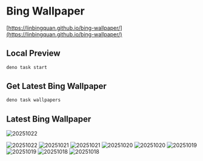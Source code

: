 # Bing Wallpaper

[https://linbingquan.github.io/bing-wallpaper/](https://linbingquan.github.io/bing-wallpaper/)

## Local Preview

```bash
deno task start
```

## Get Latest Bing Wallpaper

```bash
deno task wallpapers
```

## Latest Bing Wallpaper

![20251022](https://cn.bing.com/th?id=OHR.BulgariaRocks_ZH-CN0234903972_UHD.jpg&rf=LaDigue_UHD.jpg&w=900&c=1)

![20251022](https://www.bing.com/th?id=OHR.DiyaDiwali_EN-US3108369974_UHD.jpg&rf=LaDigue_UHD.jpg&w=272&c=1)
![20251021](https://cn.bing.com/th?id=OHR.ToucanForest_ZH-CN0072036253_UHD.jpg&rf=LaDigue_UHD.jpg&w=272&c=1)
![20251021](https://www.bing.com/th?id=OHR.HoffmansSloth_EN-US3030106938_UHD.jpg&rf=LaDigue_UHD.jpg&w=272&c=1)
![20251020](https://cn.bing.com/th?id=OHR.HoffmansSloth_ZH-CN7563408641_UHD.jpg&rf=LaDigue_UHD.jpg&w=272&c=1)
![20251020](https://www.bing.com/th?id=OHR.AppleHarvest_EN-US2977882687_UHD.jpg&rf=LaDigue_UHD.jpg&w=272&c=1)
![20251019](https://cn.bing.com/th?id=OHR.AppleHarvest_ZH-CN7317228007_UHD.jpg&rf=LaDigue_UHD.jpg&w=272&c=1)
![20251019](https://www.bing.com/th?id=OHR.SilburyHill_EN-US2485144120_UHD.jpg&rf=LaDigue_UHD.jpg&w=272&c=1)
![20251018](https://cn.bing.com/th?id=OHR.SilburyHill_ZH-CN6666447580_UHD.jpg&rf=LaDigue_UHD.jpg&w=272&c=1)
![20251018](https://www.bing.com/th?id=OHR.RockRiverFalls_EN-US2428797661_UHD.jpg&rf=LaDigue_UHD.jpg&w=272&c=1)
